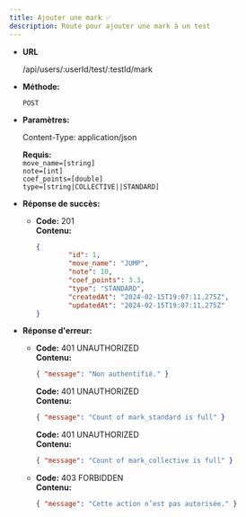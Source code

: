 ```yaml
---
title: Ajouter une mark ✅
description: Route pour ajouter une mark à un test
---
```


- **URL**

  /api/users/:userId/test/:testId/mark

- **Méthode:**

  `POST`

- **Paramètres:**

  Content-Type: application/json

  **Requis:**<br>
  `move_name=[string]`<br>
  `note=[int]`<br>
  `coef_points=[double]`<br>
  `type=[string|COLLECTIVE||STANDARD]`<br>

- **Réponse de succès:**

  - **Code:** 201 <br />
    **Contenu:**
    ```json
    {
            "id": 1,
            "move_name": "JUMP",
            "note": 10,
            "coef_points": 3.3,
            "type": "STANDARD",
            "createdAt": "2024-02-15T19:07:11.275Z",
            "updatedAt": "2024-02-15T19:07:11.275Z"
    }

    ```

- **Réponse d'erreur:**

  - **Code:** 401 UNAUTHORIZED <br />
    **Contenu:**
    ```json
    { "message": "Non authentifié." }
    ```

    **Code:** 401 UNAUTHORIZED <br />
    **Contenu:**
    ```json
    { "message": "Count of mark_standard is full" }
    ```

    **Code:** 401 UNAUTHORIZED <br />
    **Contenu:**
    ```json
    { "message": "Count of mark_collective is full" }
    ```

  - **Code:** 403 FORBIDDEN <br />
    **Contenu:**
    ```json
    { "message": "Cette action n’est pas autorisée." }
    ```
